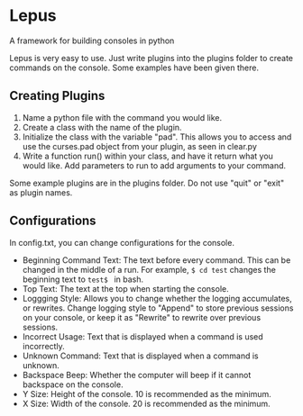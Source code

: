 # Lepus
A framework for building consoles in python


Lepus is very easy to use. Just write plugins into the plugins folder to create commands on the console. Some examples have been given there.

## Creating Plugins

1. Name a python file with the command you would like.
2. Create a class with the name of the plugin.
3. Initialize the class with the variable "pad". This allows you to access and use the curses.pad object from your plugin, as seen in clear.py
4. Write a function run() within your class, and have it return what you would like. Add parameters to run to add arguments to your command.

Some example plugins are in the plugins folder. Do not use "quit" or "exit" as plugin names.

## Configurations

In config.txt, you can change configurations for the console.
* Beginning Command Text: The text before every command. This can be changed in the middle of a run. For example, `$ cd test` changes the beginning text to `test$ ` in bash.
* Top Text: The text at the top when starting the console.
* Loggging Style: Allows you to change whether the logging accumulates, or rewrites. Change logging style to "Append" to store previous sessions on your console, or keep it as "Rewrite" to rewrite over previous sessions.
* Incorrect Usage: Text that is displayed when a command is used incorrectly.
* Unknown Command: Text that is displayed when a command is unknown.
* Backspace Beep: Whether the computer will beep if it cannot backspace on the console.
* Y Size: Height of the console. 10 is recommended as the minimum.
* X Size: Width of the console. 20 is recommended as the minimum.
